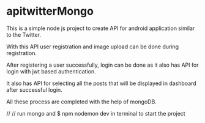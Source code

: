 # apitwitterMongo

This is a simple node js project to create API for android application similar to the Twitter.

With this API user registration and image upload can be done during registration. 

After registering a user successfully, login can be done as it also has API for login with jwt based authentication.

It also has API for selecting all the posts that will be displayed in dashboard after successful login.

All these process are completed with the help of mongoDB.

//
// run mongo and $ npm nodemon dev in terminal to start the project 

